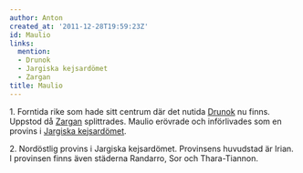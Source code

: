 ```yaml
---
author: Anton
created_at: '2011-12-28T19:59:23Z'
id: Maulio
links:
  mention:
  - Drunok
  - Jargiska kejsardömet
  - Zargan
title: Maulio
---
```


1\. Forntida rike som hade sitt centrum där det nutida [Drunok] nu finns. Uppstod då [Zargan]
splittrades. Maulio erövrade och införlivades som en provins i [Jargiska kejsardömet].

2\. Nordöstlig provins i Jargiska kejsardömet. Provinsens huvudstad är Irian. I provinsen finns även
städerna Randarro, Sor och Thara-Tiannon.

  [Drunok]: Drunok
  [Zargan]: Zargan
  [Jargiska kejsardömet]: Jargiska_kejsardömet
